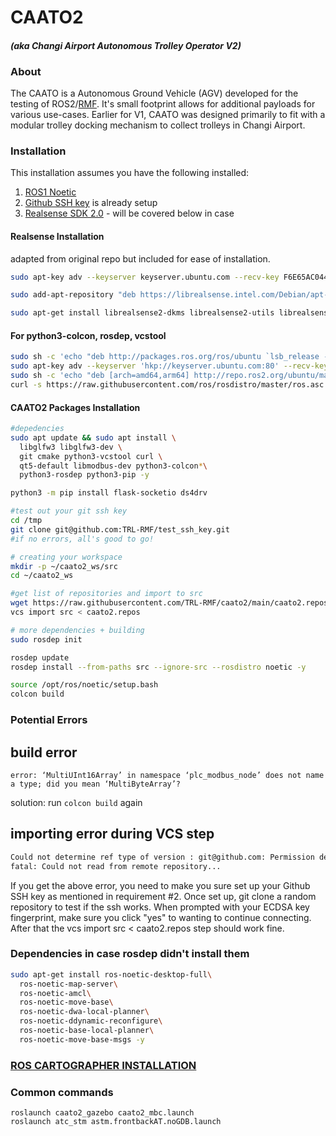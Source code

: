 
# CAATO2 
#### _(aka Changi Airport Autonomous Trolley Operator V2)_

### About
The CAATO is a Autonomous Ground Vehicle (AGV) developed for the testing of ROS2/[RMF](https://github.com/open-rmf). It's small footprint allows for additional payloads for various use-cases. Earlier for V1, CAATO was designed primarily to fit with a modular trolley docking mechanism to collect trolleys in Changi Airport.

### Installation
This installation assumes you have the following installed:
 1. [ROS1 Noetic](http://wiki.ros.org/noetic/Installation/Ubuntu)  
 2. [Github SSH key](https://docs.github.com/en/authentication/connecting-to-github-with-ssh/generating-a-new-ssh-key-and-adding-it-to-the-ssh-agent) is already setup
 3. [Realsense SDK 2.0](https://github.com/IntelRealSense/librealsense/blob/master/doc/distribution_linux.md) - will be covered below in case

#### Realsense Installation 
adapted from original repo but included for ease of installation.
```bash
sudo apt-key adv --keyserver keyserver.ubuntu.com --recv-key F6E65AC044F831AC80A06380C8B3A55A6F3EFCDE || sudo apt-key adv --keyserver hkp://keyserver.ubuntu.com:80 --recv-key F6E65AC044F831AC80A06380C8B3A55A6F3EFCDE
```
```bash
sudo add-apt-repository "deb https://librealsense.intel.com/Debian/apt-repo $(lsb_release -cs) main" -u
```
```bash
sudo apt-get install librealsense2-dkms librealsense2-utils librealsense2-dev librealsense2-dbg -y
```

#### For python3-colcon, rosdep, vcstool
```bash
sudo sh -c 'echo "deb http://packages.ros.org/ros/ubuntu `lsb_release -cs` main" > /etc/apt/sources.list.d/ros-latest.list'
sudo apt-key adv --keyserver 'hkp://keyserver.ubuntu.com:80' --recv-key C1CF6E31E6BADE8868B172B4F42ED6FBAB17C654
sudo sh -c 'echo "deb [arch=amd64,arm64] http://repo.ros2.org/ubuntu/main `lsb_release -cs` main" > /etc/apt/sources.list.d/ros2-latest.list'
curl -s https://raw.githubusercontent.com/ros/rosdistro/master/ros.asc | sudo apt-key add -
```

#### CAATO2 Packages Installation
```bash
#depedencies
sudo apt update && sudo apt install \
  libglfw3 libglfw3-dev \
  git cmake python3-vcstool curl \
  qt5-default libmodbus-dev python3-colcon*\
  python3-rosdep python3-pip -y
``` 
```bash
python3 -m pip install flask-socketio ds4drv
```

```bash
#test out your git ssh key
cd /tmp
git clone git@github.com:TRL-RMF/test_ssh_key.git
#if no errors, all's good to go!
```

```bash
# creating your workspace
mkdir -p ~/caato2_ws/src
cd ~/caato2_ws
```
```bash
#get list of repositories and import to src
wget https://raw.githubusercontent.com/TRL-RMF/caato2/main/caato2.repos
vcs import src < caato2.repos
```
```bash
# more dependencies + building
sudo rosdep init
```
```bash
rosdep update
rosdep install --from-paths src --ignore-src --rosdistro noetic -y
```
```bash
source /opt/ros/noetic/setup.bash
colcon build 
```

### Potential Errors
## build error
```error: ‘MultiUInt16Array’ in namespace ‘plc_modbus_node’ does not name a type; did you mean ‘MultiByteArray’? ```

solution: run ```colcon build``` again

## importing error during VCS step
```bash
Could not determine ref type of version : git@github.com: Permission denied (publickey). 
fatal: Could not read from remote repository... 
```
If you get the above error, you need to make you sure set up your Github SSH key as mentioned in requirement #2. Once set up, git clone a random repository to test if the ssh works. When prompted with your ECDSA key fingerprint, make sure you click "yes" to wanting to continue connecting. After that the vcs import src < caato2.repos step should work fine.



### Dependencies in case rosdep didn't install them
```bash
sudo apt-get install ros-noetic-desktop-full\
  ros-noetic-map-server\
  ros-noetic-amcl\
  ros-noetic-move-base\
  ros-noetic-dwa-local-planner\
  ros-noetic-ddynamic-reconfigure\
  ros-noetic-base-local-planner\
  ros-noetic-move-base-msgs -y
```
### [ROS CARTOGRAPHER INSTALLATION](https://google-cartographer-ros.readthedocs.io/en/latest/compilation.html)

### Common commands
```
roslaunch caato2_gazebo caato2_mbc.launch
roslaunch atc_stm astm.frontbackAT.noGDB.launch
```
